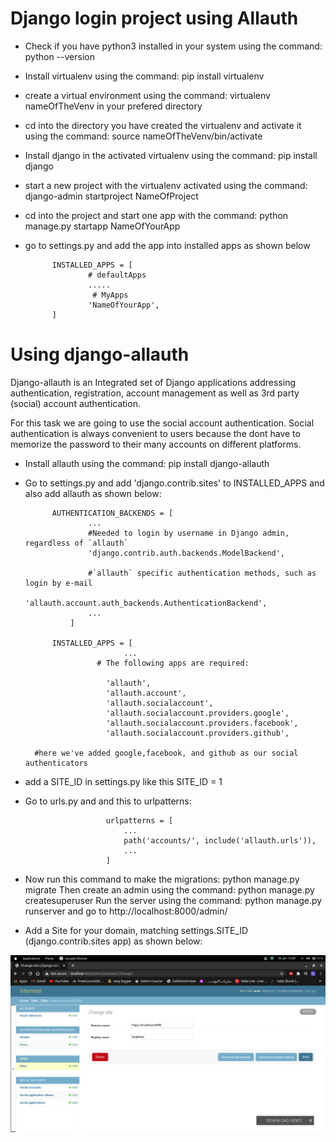 # Django login project using Allauth

- Check if you have python3 installed in your system using the command: python --version

- Install virtualenv using the command: pip install virtualenv

- create a virtual environment using the command: virtualenv nameOfTheVenv in your prefered directory

- cd into the directory you have created the virtualenv and activate it using the command: source nameOfTheVenv/bin/activate

- Install django in the activated virtualenv using the command: pip install django

- start a new project with the virtualenv activated using the command: django-admin startproject NameOfProject

- cd into the project and start one app with the command: python manage.py startapp NameOfYourApp

- go to settings.py and add the app into installed apps as shown below

            INSTALLED_APPS = [
                    # defaultApps
                    .....
                     # MyApps
                    'NameOfYourApp',
            ]

# Using django-allauth

Django-allauth is an Integrated set of Django applications addressing authentication, registration, account management as well as 3rd party (social) account authentication.

For this task we are going to use the social account authentication. Social authentication
is always convenient to users because the dont have to memorize the password to their many accounts on different platforms.

- Install allauth using the command: pip install django-allauth

* Go to settings.py and add 'django.contrib.sites' to INSTALLED_APPS and also add allauth as shown below:

            AUTHENTICATION_BACKENDS = [
                    ...
                    #Needed to login by username in Django admin, regardless of `allauth`
                    'django.contrib.auth.backends.ModelBackend',

                    #`allauth` specific authentication methods, such as login by e-mail
                    'allauth.account.auth_backends.AuthenticationBackend',
                    ...
                ]

            INSTALLED_APPS = [
                            ...
                      # The following apps are required:

                        'allauth',
                        'allauth.account',
                        'allauth.socialaccount',
                        'allauth.socialaccount.providers.google',
                        'allauth.socialaccount.providers.facebook',
                        'allauth.socialaccount.providers.github',

        #here we've added google,facebook, and github as our social authenticators

* add a SITE_ID in settings.py like this
  SITE_ID = 1

* Go to urls.py and and this to urlpatterns:

                        urlpatterns = [
                            ...
                            path('accounts/', include('allauth.urls')),
                            ...
                        ]

* Now run this command to make the migrations: python manage.py migrate
  Then create an admin using the command: python manage.py createsuperuser
  Run the server using the command: python manage.py runserver and go to http://localhost:8000/admin/

* Add a Site for your domain, matching settings.SITE_ID (django.contrib.sites app) as shown below:

![](images/site.png)
